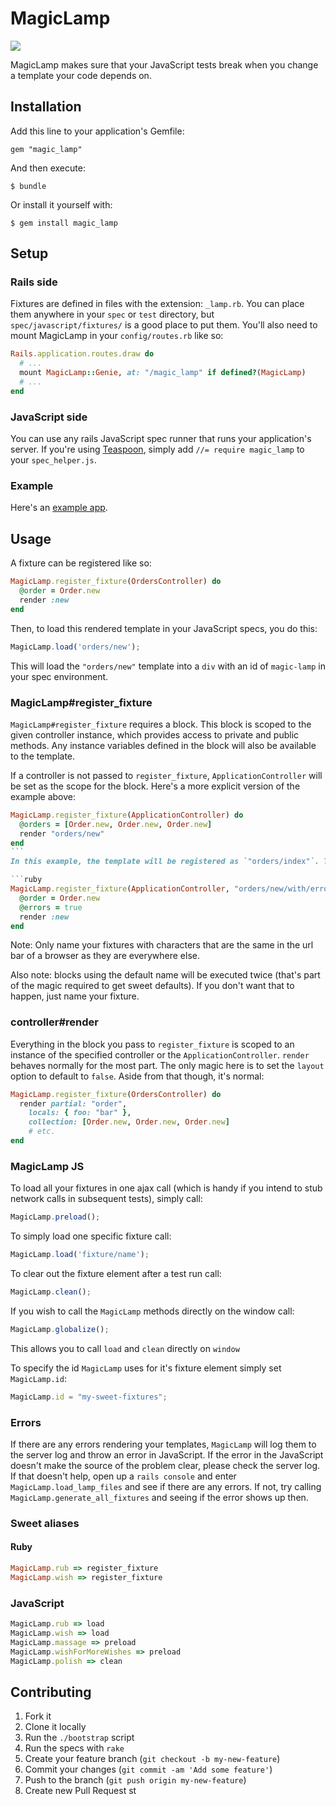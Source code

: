 MagicLamp
=========
![](https://github.com/devmynd/magic_lamp/blob/master/magic_lamp.gif)

MagicLamp makes sure that your JavaScript tests break when you change a template your code depends on.

Installation
------------

Add this line to your application's Gemfile:

    gem "magic_lamp"

And then execute:

    $ bundle

Or install it yourself with:

    $ gem install magic_lamp
    
Setup
-----

### Rails side

Fixtures are defined in files with the extension: `_lamp.rb`. You can place them anywhere in your `spec` or `test` directory, but `spec/javascript/fixtures/` is a good place to put them. You'll also need to mount MagicLamp in your `config/routes.rb` like so:
```ruby
Rails.application.routes.draw do
  # ...
  mount MagicLamp::Genie, at: "/magic_lamp" if defined?(MagicLamp)
  # ...
end
```

### JavaScript side

You can use any rails JavaScript spec runner that runs your application's server. If you're using [Teaspoon](https://github.com/modeset/teaspoon), simply add `//= require magic_lamp` to your `spec_helper.js`.

### Example
Here's an [example app](https://github.com/crismali/magic_lamp/tree/master/example).

Usage
-----

A fixture can be registered like so: 
```ruby
MagicLamp.register_fixture(OrdersController) do
  @order = Order.new
  render :new
end
```

Then, to load this rendered template in your JavaScript specs, you do this:

```js
MagicLamp.load('orders/new');
```

This will load the `"orders/new"` template into a `div` with an id of `magic-lamp` in your spec environment.

### MagicLamp#register_fixture

`MagicLamp#register_fixture` requires a block. This block is scoped to the given controller instance, which provides access to private and public methods. Any instance variables defined in the block will also be available to the template.

If a controller is not passed to `register_fixture`, `ApplicationController` will be set as the scope for the block. Here's a more explicit version of the example above:
	
```ruby
MagicLamp.register_fixture(ApplicationController) do
  @orders = [Order.new, Order.new, Order.new]
  render "orders/new"
end
``` 
In this example, the template will be registered as `"orders/index"`. The default name for a fixture is the controller's name followed by the template (unless it's the `ApplicationController`). If you have name collisions (or if you just want a more informative fixture name), simply specify the name as the second argument to `register_fixture`.

```ruby
MagicLamp.register_fixture(ApplicationController, "orders/new/with/errors") do
  @order = Order.new
  @errors = true
  render :new
end
```

Note: Only name your fixtures with characters that are the same in the url bar of a browser as they are everywhere else.

Also note: blocks using the default name will be executed twice (that's part of the magic required to get sweet defaults). If you don't want that to happen, just name your fixture.

### controller#render

Everything in the block you pass to `register_fixture` is scoped to an instance of the specified controller or the `ApplicationController`. `render` behaves normally for the most part. The only magic here is to set the `layout` option to default to `false`. Aside from that though, it's normal:

```ruby
MagicLamp.register_fixture(OrdersController) do
  render partial: "order",
    locals: { foo: "bar" },
    collection: [Order.new, Order.new, Order.new]
    # etc.
end
```

### MagicLamp JS

To load all your fixtures in one ajax call (which is handy if you intend to stub network calls in subsequent tests), simply call:

```js
MagicLamp.preload();
```

To simply load one specific fixture call:

```js
MagicLamp.load('fixture/name');
```

To clear out the fixture element after a test run call:

```js
MagicLamp.clean();
```

If you wish to call the `MagicLamp` methods directly on the window call:

```js
MagicLamp.globalize();
```

This allows you to call `load` and `clean` directly on `window`

To specify the id `MagicLamp` uses for it's fixture element simply set `MagicLamp.id`:

```js
MagicLamp.id = "my-sweet-fixtures";
```

### Errors

If there are any errors rendering your templates, `MagicLamp` will log them to the server log and throw an error in JavaScript. If the error in the JavaScript doesn't make the source of the problem clear, please check the server log. If that doesn't help, open up a `rails console` and enter `MagicLamp.load_lamp_files` and see if there are any errors. If not, try calling `MagicLamp.generate_all_fixtures` and seeing if the error shows up then.

### Sweet aliases

#### Ruby

```ruby
MagicLamp.rub => register_fixture
MagicLamp.wish => register_fixture
```

### JavaScript
```js
MagicLamp.rub => load
MagicLamp.wish => load
MagicLamp.massage => preload
MagicLamp.wishForMoreWishes => preload
MagicLamp.polish => clean
```

## Contributing

1. Fork it
2. Clone it locally
3. Run the `./bootstrap` script
4. Run the specs with `rake`
5. Create your feature branch (`git checkout -b my-new-feature`)
6. Commit your changes (`git commit -am 'Add some feature'`)
7. Push to the branch (`git push origin my-new-feature`)
8. Create new Pull Request
st